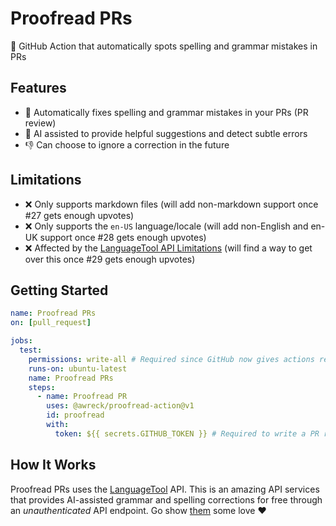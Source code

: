 # Proofread PRs
🧹 GitHub Action that automatically spots spelling and grammar mistakes in PRs

## Features
- 🍃 Automatically fixes spelling and grammar mistakes in your PRs (PR review)
- 🤖 AI assisted to provide helpful suggestions and detect subtle errors
- 👎 Can choose to ignore a correction in the future

## Limitations
- ❌ Only supports markdown files (will add non-markdown support once #27 gets enough upvotes)
- ❌ Only supports the `en-US` language/locale (will add non-English and en-UK support once #28 gets enough upvotes)
- ❌ Affected by the [LanguageTool API Limitations](https://dev.languagetool.org/public-http-api) (will find a way to get over this once #29 gets enough upvotes)

## Getting Started
```yml
name: Proofread PRs
on: [pull_request]

jobs:
  test:
    permissions: write-all # Required since GitHub now gives actions read-only permissions by default
    runs-on: ubuntu-latest
    name: Proofread PRs
    steps:
      - name: Proofread PR
        uses: @awreck/proofread-action@v1
        id: proofread
        with:
          token: ${{ secrets.GITHUB_TOKEN }} # Required to write a PR review
```

## How It Works
Proofread PRs uses the [LanguageTool](https://languagetool.org/proofreading-api) API. This is an amazing API services that provides AI-assisted grammar and spelling corrections for free through an *unauthenticated* API endpoint. Go show [them](https://languagetool.org/) some love ❤️